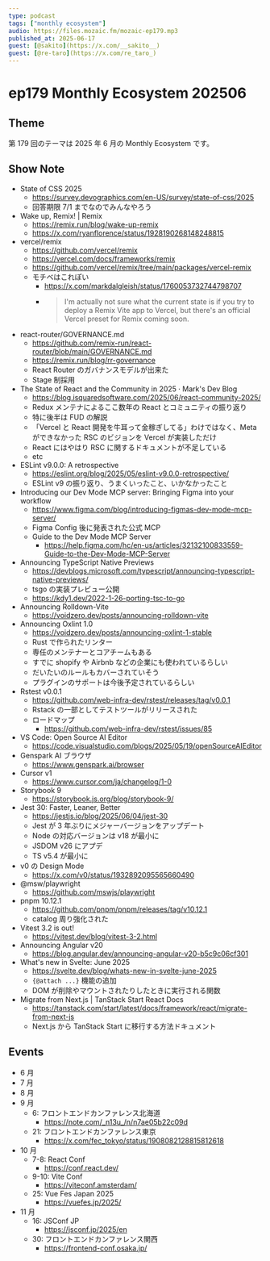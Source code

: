 ```yaml
---
type: podcast
tags: ["monthly ecosystem"]
audio: https://files.mozaic.fm/mozaic-ep179.mp3
published_at: 2025-06-17
guest: [@sakito](https://x.com/__sakito__)
guest: [@re-taro](https://x.com/re_taro_)
---
```


# ep179 Monthly Ecosystem 202506

## Theme

第 179 回のテーマは 2025 年 6 月の Monthly Ecosystem です。


## Show Note

- State of CSS 2025
  - https://survey.devographics.com/en-US/survey/state-of-css/2025
  - 回答期限 7/1 までなのでみんなやろう
- Wake up, Remix! | Remix
  - https://remix.run/blog/wake-up-remix
  - https://x.com/ryanflorence/status/1928190268148248815
- vercel/remix
  - https://github.com/vercel/remix
  - https://vercel.com/docs/frameworks/remix
  - https://github.com/vercel/remix/tree/main/packages/vercel-remix
  - モチベはこれぽい
    - https://x.com/markdalgleish/status/1760053732744798707
    - > I'm actually not sure what the current state is if you try to deploy a Remix Vite app to Vercel, but there's an official Vercel preset for Remix coming soon.
- react-router/GOVERNANCE.md
  - https://github.com/remix-run/react-router/blob/main/GOVERNANCE.md
  - https://remix.run/blog/rr-governance
  - React Router のガバナンスモデルが出来た
  - Stage 制採用
- The State of React and the Community in 2025 · Mark's Dev Blog
  - https://blog.isquaredsoftware.com/2025/06/react-community-2025/
  - Redux メンテナによるここ数年の React とコミュニティの振り返り
  - 特に後半は FUD の解説
  - 「Vercel と React 開発を牛耳って金稼ぎしてる」わけではなく、Meta ができなかった RSC のビジョンを Vercel が実装しただけ
  - React にはやはり RSC に関するドキュメントが不足している
  - etc
- ESLint v9.0.0: A retrospective
  - https://eslint.org/blog/2025/05/eslint-v9.0.0-retrospective/
  - ESLint v9 の振り返り、うまくいったこと、いかなかったこと
- Introducing our Dev Mode MCP server: Bringing Figma into your workflow
  - https://www.figma.com/blog/introducing-figmas-dev-mode-mcp-server/
  - Figma Config 後に発表された公式 MCP
  - Guide to the Dev Mode MCP Server
    - https://help.figma.com/hc/en-us/articles/32132100833559-Guide-to-the-Dev-Mode-MCP-Server
- Announcing TypeScript Native Previews
  - https://devblogs.microsoft.com/typescript/announcing-typescript-native-previews/
  - tsgo の実装プレビュー公開
  - https://kdy1.dev/2022-1-26-porting-tsc-to-go
- Announcing Rolldown-Vite
  - https://voidzero.dev/posts/announcing-rolldown-vite
- Announcing Oxlint 1.0
  - https://voidzero.dev/posts/announcing-oxlint-1-stable
  - Rust で作られたリンター
  - 専任のメンテナーとコアチームもある
  - すでに shopify や Airbnb などの企業にも使われているらしい
  - だいたいのルールもカバーされていそう
  - プラグインのサポートは今後予定されているらしい
- Rstest v0.0.1
  - https://github.com/web-infra-dev/rstest/releases/tag/v0.0.1
  - Rstack の一部としてテストツールがリリースされた
  - ロードマップ
    - https://github.com/web-infra-dev/rstest/issues/85
- VS Code: Open Source AI Editor
  - https://code.visualstudio.com/blogs/2025/05/19/openSourceAIEditor
- Genspark AI ブラウザ
  - https://www.genspark.ai/browser
- Cursor v1
  - https://www.cursor.com/ja/changelog/1-0
- Storybook 9
  - https://storybook.js.org/blog/storybook-9/
- Jest 30: Faster, Leaner, Better
  - https://jestjs.io/blog/2025/06/04/jest-30
  - Jest が 3 年ぶりにメジャーバージョンをアップデート
  - Node の対応バージョンは v18 が最小に
  - JSDOM v26 にアプデ
  - TS v5.4 が最小に
- v0 の Design Mode
  - https://x.com/v0/status/1932892095565660490
- @msw/playwright
  - https://github.com/mswjs/playwright
- pnpm 10.12.1
  - https://github.com/pnpm/pnpm/releases/tag/v10.12.1
  - catalog 周り強化された
- Vitest 3.2 is out!
  - https://vitest.dev/blog/vitest-3-2.html
- Announcing Angular v20
  - https://blog.angular.dev/announcing-angular-v20-b5c9c06cf301
- What's new in Svelte: June 2025
  - https://svelte.dev/blog/whats-new-in-svelte-june-2025
  - `{@attach ...}` 機能の追加
  - DOM が削除やマウントされたりしたときに実行される関数
- Migrate from Next.js | TanStack Start React Docs
  - https://tanstack.com/start/latest/docs/framework/react/migrate-from-next-js
  - Next.js から TanStack Start に移行する方法ドキュメント


## Events

- 6 月
- 7 月
- 8 月
- 9 月
  - 6: フロントエンドカンファレンス北海道
    - https://note.com/_n13u_/n/n7ae05b22c09d
  - 21: フロントエンドカンファレンス東京
    - https://x.com/fec_tokyo/status/1908082128815812618
- 10 月
  - 7-8: React Conf
    - https://conf.react.dev/
  - 9-10: Vite Conf
    - https://viteconf.amsterdam/
  - 25: Vue Fes Japan 2025
    - https://vuefes.jp/2025/
- 11 月
  - 16: JSConf JP
    - https://jsconf.jp/2025/en
  - 30: フロントエンドカンファレンス関西
    - https://frontend-conf.osaka.jp/